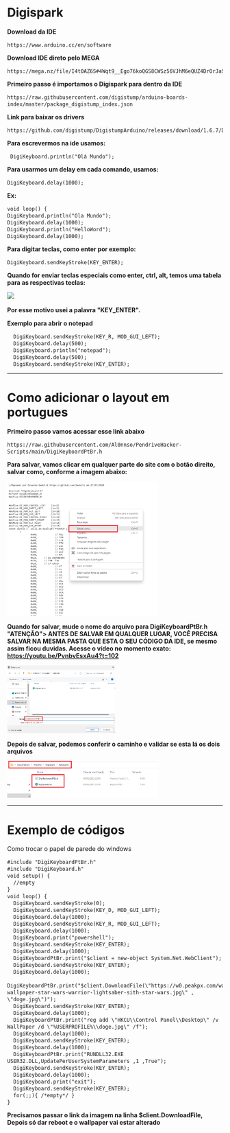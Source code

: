 # Digispark

**Download da IDE**
```
https://www.arduino.cc/en/software
```

**Download IDE direto pelo MEGA**
```
https://mega.nz/file/I4t0AZ6S#4Wqt9__Ego76koQGS8CWSz56VJhM6eQUZ4DrOrJaSQE
```

**Primeiro passo é importamos o Digispark para dentro da IDE**

```
https://raw.githubusercontent.com/digistump/arduino-boards-index/master/package_digistump_index.json
```

**Link para baixar os drivers**

```
https://github.com/digistump/DigistumpArduino/releases/download/1.6.7/Digistump.Drivers.zip
```


**Para escrevermos na ide usamos:**

```
 DigiKeyboard.println("Olá Mundo");
```

**Para usarmos um delay em cada comando, usamos:**
```
DigiKeyboard.delay(1000);
```
**Ex:**
```
void loop() { 
DigiKeyboard.println("Ola Mundo");  
DigiKeyboard.delay(1000); 
DigiKeyboard.println("HelloWord"); 
DigiKeyboard.delay(1000);
```
**Para digitar teclas, como enter por exemplo:**
```
DigiKeyboard.sendKeyStroke(KEY_ENTER);
```
**Quando for enviar teclas especiais como enter, ctrl, alt, temos uma tabela para as respectivas teclas:**

<img src='https://i.imgur.com/U01ltn6.png' width="450">

**Por esse motivo usei a palavra "KEY_ENTER".**

**Exemplo para abrir o notepad**
```
  DigiKeyboard.sendKeyStroke(KEY_R, MOD_GUI_LEFT); 
  DigiKeyboard.delay(500); 
  DigiKeyboard.println("notepad");
  DigiKeyboard.delay(500); 
  DigiKeyboard.sendKeyStroke(KEY_ENTER);
```
--------------------------------
<h1>Como adicionar o layout em portugues</h1>

**Primeiro passo vamos acessar esse link abaixo**
```
https://raw.githubusercontent.com/Al0nnso/PendriveHacker-Scripts/main/DigiKeyboardPtBr.h
```
**Para salvar, vamos clicar em qualquer parte do site com o botão direito, salvar como, conforme a imagem abaixo:**

<img src='20230809231259.png' width=70%>

**Quando for salvar, mude o nome do arquivo para DigiKeyboardPtBr.h 
"ATENÇÃO"> ANTES DE SALVAR EM QUALQUER LUGAR, VOCÊ PRECISA SALVAR NA MESMA PASTA QUE ESTA O SEU CÓDIGO DA IDE, se mesmo assim ficou duvidas. Acesse o vídeo no momento exato: https://youtu.be/PvnbvEsxAu4?t=102** 

<img src='20230809231607.png' width=50%>

**Depois de salvar, podemos conferir o caminho e validar se esta lá os dois arquivos**

<img src='20230809231659.png' width=70%>

--------------------------------
<h1>Exemplo de códigos</h1>

Como trocar o papel de parede do windows
```
#include "DigiKeyboardPtBr.h"
#include "DigiKeyboard.h"
void setup() {
  //empty
}
void loop() {
  DigiKeyboard.sendKeyStroke(0);
  DigiKeyboard.sendKeyStroke(KEY_D, MOD_GUI_LEFT);
  DigiKeyboard.delay(1000);
  DigiKeyboard.sendKeyStroke(KEY_R, MOD_GUI_LEFT);
  DigiKeyboard.delay(1000);
  DigiKeyboard.print("powershell");
  DigiKeyboard.sendKeyStroke(KEY_ENTER);
  DigiKeyboard.delay(1000);
  DigiKeyboardPtBr.print("$client = new-object System.Net.WebClient");
  DigiKeyboard.sendKeyStroke(KEY_ENTER);
  DigiKeyboard.delay(1000);
  DigiKeyboardPtBr.print("$client.DownloadFile(\"https://w0.peakpx.com/wallpaper/29/611/HD-wallpaper-star-wars-warrior-lightsaber-sith-star-wars.jpg\" , \"doge.jpg\")");
  DigiKeyboard.sendKeyStroke(KEY_ENTER);
  DigiKeyboard.delay(1000);
  DigiKeyboardPtBr.print("reg add \"HKCU\\Control Panel\\Desktop\" /v WallPaper /d \"%USERPROFILE%\\doge.jpg\" /f");
  DigiKeyboard.delay(1000);
  DigiKeyboard.sendKeyStroke(KEY_ENTER);
  DigiKeyboard.delay(1000);
  DigiKeyboardPtBr.print("RUNDLL32.EXE USER32.DLL,UpdatePerUserSystemParameters ,1 ,True");
  DigiKeyboard.sendKeyStroke(KEY_ENTER);
  DigiKeyboard.delay(1000);
  DigiKeyboard.print("exit");
  DigiKeyboard.sendKeyStroke(KEY_ENTER);
  for(;;){ /*empty*/ }
}
```
**Precisamos passar o link da imagem na linha $client.DownloadFile, Depois só dar reboot e o wallpaper vai estar alterado**
